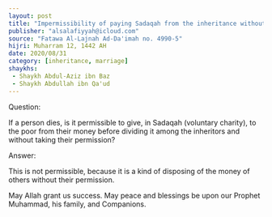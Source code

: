 ```yaml
---
layout: post
title: "Impermissibility of paying Sadaqah from the inheritance without the heirs' permission"
publisher: "alsalafiyyah@icloud.com"
source: "Fatawa Al-Lajnah Ad-Da'imah no. 4990-5"
hijri: Muharram 12, 1442 AH
date: 2020/08/31
category: [inheritance, marriage]
shaykhs: 
 - Shaykh Abdul-Aziz ibn Baz
 - Shaykh Abdullah ibn Qa'ud
---
```


Question:

If a person dies, is it permissible to give, in Sadaqah (voluntary charity), to the poor from their money before dividing it among the inheritors and without taking their permission?

Answer:

This is not permissible, because it is a kind of disposing of the money of others without their permission.

May Allah grant us success. May peace and blessings be upon our Prophet Muhammad, his family, and Companions.
